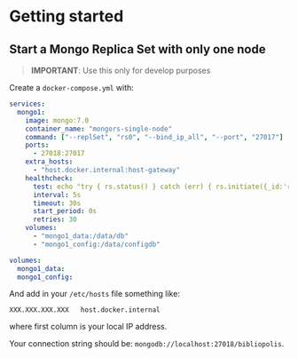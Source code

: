 # Getting started 

## Start a Mongo Replica Set with only one node

> **IMPORTANT**: Use this only for develop purposes

Create a `docker-compose.yml` with:

```yml
services:
  mongo1:
    image: mongo:7.0
    container_name: "mongors-single-node"
    command: ["--replSet", "rs0", "--bind_ip_all", "--port", "27017"]
    ports:
      - 27018:27017
    extra_hosts:
      - "host.docker.internal:host-gateway"
    healthcheck:
      test: echo "try { rs.status() } catch (err) { rs.initiate({_id:'rs0',members:[{_id:0,host:'host.docker.internal:27018'}]}) }" | mongosh --port 27017 --quiet
      interval: 5s
      timeout: 30s
      start_period: 0s
      retries: 30
    volumes:
      - "mongo1_data:/data/db"
      - "mongo1_config:/data/configdb"

volumes:
  mongo1_data:
  mongo1_config:
```

And add in your `/etc/hosts` file something like:

```
XXX.XXX.XXX.XXX   host.docker.internal
```

where first column is your local IP address.

Your connection string should be: `mongodb://localhost:27018/bibliopolis`.
